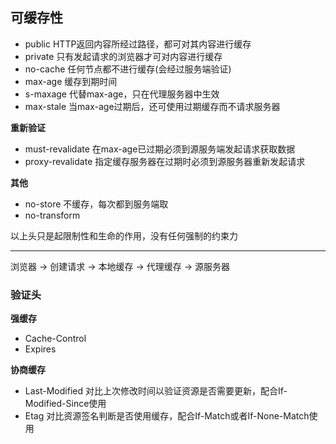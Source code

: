 ## 可缓存性

* public    HTTP返回内容所经过路径，都可对其内容进行缓存
* private   只有发起请求的浏览器才可对内容进行缓存
* no-cache  任何节点都不进行缓存(会经过服务端验证)
* max-age   缓存到期时间
* s-maxage  代替max-age，只在代理服务器中生效
* max-stale 当max-age过期后，还可使用过期缓存而不请求服务器

**重新验证**

* must-revalidate  在max-age已过期必须到源服务端发起请求获取数据
* proxy-revalidate 指定缓存服务器在过期时必须到源服务器重新发起请求

**其他**

* no-store  不缓存，每次都到服务端取
* no-transform

以上头只是起限制性和生命的作用，没有任何强制的约束力

---

浏览器 -> 创建请求 -> 本地缓存 -> 代理缓存 -> 源服务器

### 验证头


**强缓存**

* Cache-Control
* Expires

**协商缓存**

* Last-Modified 对比上次修改时间以验证资源是否需要更新，配合If-Modified-Since使用
* Etag 对比资源签名判断是否使用缓存，配合If-Match或者If-None-Match使用
